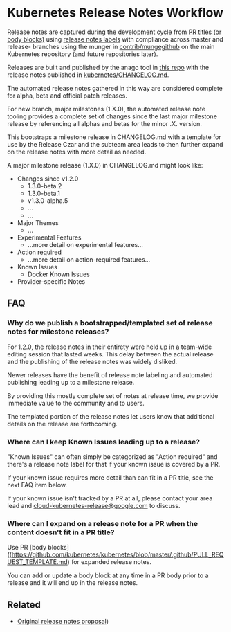 # Kubernetes Release Notes Workflow

Release notes are captured during the development cycle from [PR titles (or body
blocks)](https://github.com/kubernetes/kubernetes/blob/master/.github/PULL_REQUEST_TEMPLATE.md) using [release notes
labels](https://github.com/kubernetes/kubernetes/blob/master/docs/devel/pull-requests.md#release-notes) with compliance across master and release- branches using the munger in [contrib/mungegithub](https://github.com/kubernetes/contrib/blob/master/mungegithub/README.md#submit-queue)
on the main Kubernetes repository (and future repositories later).

Releases are built and published by the anago tool in [this repo](https://github.com/kubernetes/release) with the release notes published in [kubernetes/CHANGELOG.md](https://github.com/kubernetes/kubernetes/blob/master/CHANGELOG.md).

The automated release notes gathered in this way are considered complete
for alpha, beta and official patch releases.

For new branch, major milestones (1.X.0), the automated release
note tooling provides a complete set of changes since the last major
milestone release by referencing all alphas and betas for the minor .X. version.

This bootstraps a milestone release in CHANGELOG.md with a template for
use by the Release Czar and the subteam area leads to then further expand
on the release notes with more detail as needed.

A major milestone release (1.X.0) in CHANGELOG.md might look like:

* Changes since v1.2.0
   * 1.3.0-beta.2
   * 1.3.0-beta.1
   * v1.3.0-alpha.5
   * ...
   * ...
* Major Themes
  * ...
* Experimental Features
  * ...more detail on experimental features...
* Action required
  * ...more detail on action-required features...
* Known Issues
   * Docker Known Issues
* Provider-specific Notes


## FAQ

### Why do we publish a bootstrapped/templated set of release notes for milestone releases?

For 1.2.0, the release notes in their entirety were held up in a team-wide
editing session that lasted weeks.  This delay between the actual release
and the publishing of the release notes was widely disliked.

Newer releases have the benefit of release note labeling and automated
publishing leading up to a milestone release.

By providing this mostly complete set of notes at release time, we
provide immediate value to the community and to users.

The templated portion of the release notes let users know that additional
details on the release are forthcoming.


### Where can I keep Known Issues leading up to a release?

"Known Issues" can often simply be categorized as "Action required"
and there's a release note label for that if your known issue is covered
by a PR.

If your known issue requires more detail than can fit in a PR title, see the 
next FAQ item below.

If your known issue isn't tracked by a PR at all, please contact your area lead and cloud-kubernetes-release@google.com to discuss.

### Where can I expand on a release note for a PR when the content doesn't fit in a PR title?

Use PR [body blocks]((https://github.com/kubernetes/kubernetes/blob/master/.github/PULL_REQUEST_TEMPLATE.md) for expanded release notes.

You can add or update a body block at any time in a PR body prior to a
release and it will end up in the release notes.


## Related

* [Original release notes proposal](https://github.com/kubernetes/kubernetes/blob/master/docs/proposals/release-notes.md))
